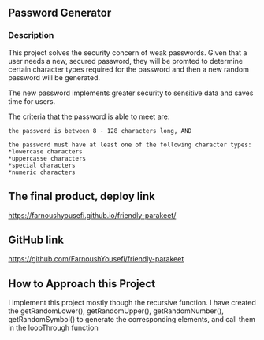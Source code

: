 ## Password Generator
### Description
This project solves the security concern of weak passwords. Given that a user needs a new, secured password, they will be promted to determine certain character types required for the password and then a new random password will be generated.

The new password implements greater security to sensitive data and saves time for users.

The criteria that the password is able to meet are:

    the password is between 8 - 128 characters long, AND

    the password must have at least one of the following character types:
    *lowercase characters
    *uppercasse characters
    *special characters
    *numeric characters 

## The final product, deploy link
https://farnoushyousefi.github.io/friendly-parakeet/

## GitHub link
https://github.com/FarnoushYousefi/friendly-parakeet

## How to Approach this Project
I implement this project mostly though the recursive function.
I have created the getRandomLower(), getRandomUpper(), getRandomNumber(), getRandomSymbol() to generate the corresponding elements, and call them in the loopThrough function
